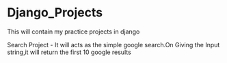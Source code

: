 # Django_Projects
This will contain my practice projects in django
 
Search Project - It will acts as the simple google search.On Giving the Input string,it will return the first 10 google results
